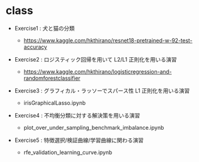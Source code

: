 # class

- Exercise1 : 犬と猫の分類
    - https://www.kaggle.com/hkthirano/resnet18-pretrained-w-92-test-accuracy

- Exercise2 : ロジスティック回帰を用いて L2/L1 正則化を用いる演習
    - https://www.kaggle.com/hkthirano/logisticregression-and-randomforestclassifier

- Exercise3 : グラフィカル・ラッソーでスパース性 L1 正則化を用いる演習
    - irisGraphicalLasso.ipynb

- Exercise4 : 不均衡分類に対する解決策を用いる演習
    - plot_over_under_sampling_benchmark_imbalance.ipynb

- Exercise5 : 特徴選択/検証曲線/学習曲線に関わる演習
    - rfe_validation_learning_curve.ipynb
